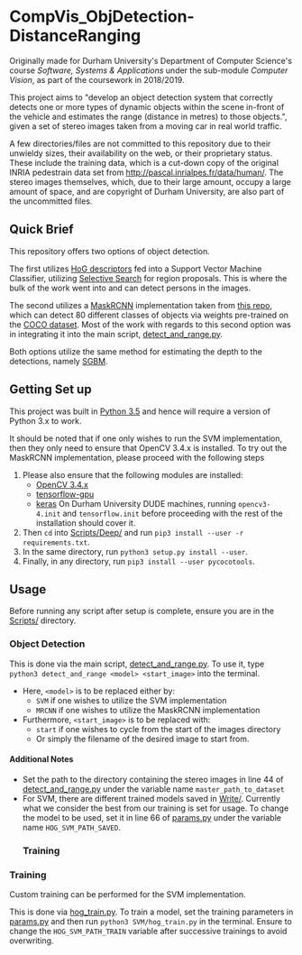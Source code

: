 # CompVis_ObjDetection-DistanceRanging

Originally made for Durham University's Department of Computer Science's course _Software, Systems & Applications_ under the sub-module _Computer Vision_, as part of the coursework in 2018/2019.

This project aims to "develop an object detection system that correctly detects one or more types of dynamic objects within the scene in-front of the vehicle and estimates the range (distance in metres) to those objects.", given a set of stereo images taken from a moving car in real world traffic.

A few directories/files are not committed to this repository due to their unwieldy sizes, their availability on the web, or  their proprietary status. These include the training data, which is a cut-down copy of the original INRIA pedestrain data set from <http://pascal.inrialpes.fr/data/human/>. The stereo images themselves, which, due to their large amount, occupy a large amount of space, and are copyright of Durham University, are also part of the uncommitted files.

## Quick Brief

This repository offers two options of object detection.

The first utilizes [HoG descriptors](https://lear.inrialpes.fr/people/triggs/pubs/Dalal-cvpr05.pdf) fed into a Support Vector Machine Classifier, utilizing [Selective Search](https://koen.me/research/selectivesearch/) for region proposals. This is where the bulk of the work went into and can detect persons in the images.

The second utilizes a [MaskRCNN](https://arxiv.org/abs/1703.06870) implementation taken from [this repo](https://github.com/matterport/Mask_RCNN), which can detect 80 different classes of objects via weights pre-trained on the [COCO dataset](http://cocodataset.org/#home). Most of the work with regards to this second option was in integrating it into the main script, [detect_and_range.py](Scripts/detect_and_range.py).

Both options utilize the same method for estimating the depth to the detections, namely [SGBM](https://ieeexplore.ieee.org/document/4359315).

## Getting Set up

This project was built in [Python 3.5](https://www.python.org/downloads/release/python-350/) and hence will require a version of Python 3.x to work.

It should be noted that if one only wishes to run the SVM implementation, then they only need to ensure that OpenCV 3.4.x is installed. To try out the MaskRCNN implementation, please proceed with the following steps

1.  Please also ensure that the following modules are installed:
    -   [OpenCV 3.4.x](https://opencv.org/opencv-3-4.html)
    -   [tensorflow-gpu](https://www.tensorflow.org/)
    -   [keras](https://keras.io/)
        On Durham University DUDE machines, running `opencv3-4.init` and `tensorflow.init` before proceeding with the rest of the installation should cover it.
2.  Then `cd` into [Scripts/Deep/](Scripts/Deep/) and run `pip3 install --user -r requirements.txt`.
3.  In the same directory, run `python3 setup.py install --user`.
4.  Finally, in any directory, run `pip3 install --user pycocotools`.

## Usage

Before running any script after setup is complete, ensure you are in the [Scripts/](Scripts/) directory.

### Object Detection

This is done via the main script, [detect_and_range.py](Scripts/detect_and_range.py). To use it, type `python3 detect_and_range <model> <start_image>` into the terminal.

-   Here, `<model>` is to be replaced either by:
    -   `SVM` if one wishes to utilize the SVM implementation
    -   `MRCNN` if one wishes to utilize the MaskRCNN implementation
-   Furthermore, `<start_image>` is to be replaced with:
    -   `start` if one wishes to cycle from the start of the images directory
    -   Or simply the filename of the desired image to start from.  

#### Additional Notes

-   Set the path to the directory containing the stereo images in line 44 of [detect_and_range.py](Scripts/detect_and_range.py) under the variable name `master_path_to_dataset`
-   For SVM, there are different trained models saved in [Write/](Write/). Currently what we consider the best from our training is set for usage. To change the model to be used, set it in line 66 of [params.py](Scripts/SVM/params.py) under the variable name `HOG_SVM_PATH_SAVED`.
    ### Training

### Training
Custom training can be performed for the SVM implementation.

This is done via [hog_train.py](Scripts/SVM/hog_train.py). To train a model, set the training parameters in [params.py](Scripts/SVM/params.py) and then run `python3 SVM/hog_train.py` in the terminal. Ensure to change the `HOG_SVM_PATH_TRAIN` variable after successive trainings to avoid overwriting.
